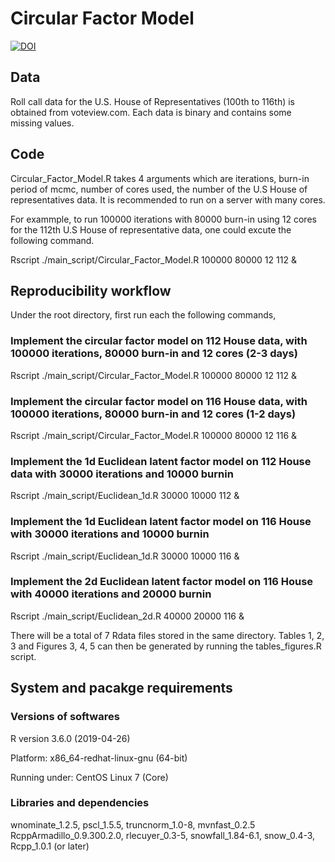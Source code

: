 # Circular Factor Model
[![DOI](https://zenodo.org/badge/271097395.svg)](https://zenodo.org/badge/latestdoi/271097395)
## Data

Roll call data for the U.S. House of Representatives (100th  to 116th) is obtained from voteview.com.  Each data is binary and contains some missing values. 

## Code
Circular_Factor_Model.R takes 4 arguments which are iterations, burn-in period of mcmc, number of cores used, the number of the U.S
House of representatives data. It is recommended to run on a server with many cores.

For exammple, to run 100000 iterations with 80000 burn-in using 12 cores for the 112th U.S House of representative data,
one could excute the following command.

Rscript ./main_script/Circular_Factor_Model.R 100000 80000 12 112 &

## Reproducibility workflow
Under the root directory, first run each the following commands,

### Implement the circular factor model on 112 House data, with 100000 iterations, 80000 burn-in and 12 cores (2-3 days)

Rscript ./main_script/Circular_Factor_Model.R 100000 80000 12 112 &

### Implement the circular factor model on 116 House data, with 100000 iterations, 80000 burn-in and 12 cores (1-2 days)

Rscript ./main_script/Circular_Factor_Model.R 100000 80000 12 116 &

### Implement the 1d Euclidean latent factor model on 112 House data with 30000 iterations and 10000 burnin

Rscript ./main_script/Euclidean_1d.R 30000 10000 112 &

### Implement the 1d Euclidean latent factor model on 116 House with 30000 iterations and 10000 burnin

Rscript ./main_script/Euclidean_1d.R 30000 10000 116 &

### Implement the 2d Euclidean latent factor model on 116 House with 40000 iterations and 20000 burnin

Rscript ./main_script/Euclidean_2d.R 40000 20000 116 &

There will be a total of 7 Rdata files stored in the same directory. Tables 1, 2, 3 and Figures 3, 4, 5 can then be generated by running the tables_figures.R script.

## System and pacakge requirements
### Versions of softwares
R version 3.6.0 (2019-04-26)

Platform: x86_64-redhat-linux-gnu (64-bit)

Running under: CentOS Linux 7 (Core)

### Libraries and dependencies
wnominate_1.2.5, pscl_1.5.5, truncnorm_1.0-8, mvnfast_0.2.5
RcppArmadillo_0.9.300.2.0, rlecuyer_0.3-5, snowfall_1.84-6.1, 
snow_0.4-3,   Rcpp_1.0.1 (or later)  






